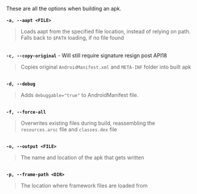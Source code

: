 These are all the options when building an apk.
<br /><br />
<strong><code>-a, --aapt &lt;FILE></code></strong>
<blockquote>Loads aapt from the specified file location, instead of relying on path. Falls back to <code>$PATH</code> loading, if no file found</blockquote>
<br />
<strong><code>-c, --copy-original</code></strong> - <span class="label label-danger">Will still require signature resign post API18</span>
<blockquote>Copies original <code>AndroidManifest.xml</code> and <code>META-INF</code> folder into built apk</blockquote>
<br />
<strong><code>-d, --debug</code></strong>
<blockquote>Adds <code>debuggable="true"</code> to AndroidManifest file.</blockquote>
<br />
<strong><code>-f, --force-all</code></strong>
<blockquote>Overwrites existing files during build, reassembling the <code>resources.arsc</code> file and <code>classes.dex</code> file</blockquote>
<br />
<strong><code>-o, --output &lt;FILE></code></strong>
<blockquote>The name and location of the apk that gets written</blockquote>
<br />
<strong><code>-p, --frame-path &lt;DIR></code></strong>
<blockquote>The location where framework files are loaded from</blockquote>
<br />